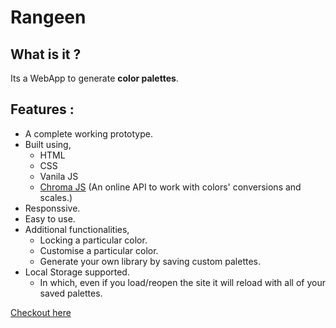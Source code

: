 # Rangeen
## What is it ?
Its a WebApp to generate **color palettes**.

## Features :
* A complete working prototype.
* Built using,
  * HTML
  * CSS
  * Vanila JS
  * [Chroma JS](https://gka.github.io/chroma.js/) (An online API to work with colors' conversions and scales.)
* Responssive.
* Easy to use.
* Additional functionalities,
  * Locking a particular color.
  * Customise a particular color.
  * Generate your own library by saving custom palettes.
* Local Storage supported.
  * In which, even if you load/reopen the site it will reload with all of your saved palettes.

[Checkout here](https://aniumbott.github.io/Rangeen)
